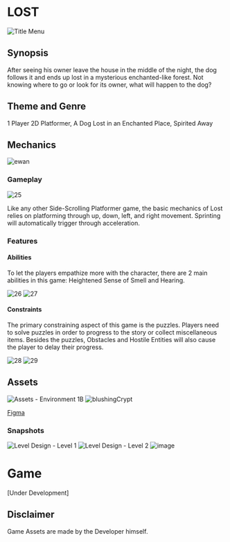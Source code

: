 # LOST
![Title Menu](https://github.com/Emmirruu/Lost/assets/151269434/a5202eef-a82f-4a73-a57f-ae713225edb6)
## Synopsis
After seeing his owner leave the house in the middle of the night, the dog follows it and ends up lost in a mysterious enchanted-like forest. Not knowing where to go or look for its owner, what will happen to the dog?
## Theme and Genre
1 Player 2D Platformer, A Dog Lost in an Enchanted Place, Spirited Away

## Mechanics
![ewan](https://github.com/Emmirruu/Lost/assets/151269434/e80962f2-49b0-44e1-aab3-4bf075cd79a5)
### Gameplay
![25](https://github.com/Emmirruu/Lost/assets/151269434/e6c645a7-c8e9-4495-b150-8a8230e56b40)

Like any other Side-Scrolling Platformer game, the basic mechanics of Lost relies on platforming through up, down, left, and right movement. Sprinting will automatically trigger through acceleration.

### Features
#### Abilities
To let the players empathize more with the character, there are 2 main abilities in this game: Heightened Sense of Smell and Hearing. 

![26](https://github.com/Emmirruu/Lost/assets/151269434/8ba268eb-3ed1-4f26-ad7e-989b91f9ce55)
![27](https://github.com/Emmirruu/Lost/assets/151269434/987d0e4f-b258-4c03-8aea-c2b9080f3c8b)

#### Constraints
The primary constraining aspect of this game is the puzzles. Players need to solve puzzles in order to progress to the story or collect miscellaneous items. Besides the puzzles, Obstacles and Hostile Entities will also cause the player to delay their progress.

![28](https://github.com/Emmirruu/Lost/assets/151269434/13a77baa-c9f2-4d90-bedf-7d7052b4f92d)
![29](https://github.com/Emmirruu/Lost/assets/151269434/d500ddd3-ba95-44a9-b00b-43ef5036082e)

## Assets
![Assets - Environment 1B](https://github.com/Emmirruu/Lost/assets/151269434/9f69c472-98c5-4260-ac50-c7d31f025bf3)
![blushingCrypt](https://github.com/Emmirruu/Lost/assets/151269434/6fd35d1b-8bfe-42da-9736-c532f98b2c21)

[Figma](https://www.figma.com/file/CfBaE33hRd7lom5TmSVIo4/%22Lost%22-Assets?type=design&node-id=3%3A413&mode=design&t=z5ML9iIz56P0qCo3-1) 

### Snapshots
![Level Design - Level 1](https://github.com/Emmirruu/Lost/assets/151269434/959fea95-77f3-4679-9a16-63924f259ff4)
![Level Design - Level 2](https://github.com/Emmirruu/Lost/assets/151269434/a16e5ec2-ea01-4013-9dd7-299950583cd5)
![image](https://github.com/Emmirruu/Lost/assets/151269434/c07dc2fc-a268-4c3b-b54e-b57c4b3fc84e)

# Game
[Under Development]

## Disclaimer
Game Assets are made by the Developer himself. 

